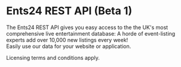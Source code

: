 Ents24 REST API (Beta 1)
===============

The Ents24 REST API gives you easy access to the the UK's most comprehensive live entertainment database:  A horde of event-listing experts add over 10,000 new listings every week!  
Easily use our data for your website or application.  

Licensing terms and conditions apply.
